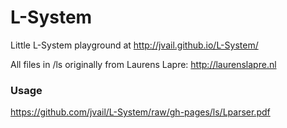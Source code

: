 L-System
========

Little L-System playground at http://jvail.github.io/L-System/

All files in /ls originally from Laurens Lapre: http://laurenslapre.nl

### Usage

https://github.com/jvail/L-System/raw/gh-pages/ls/Lparser.pdf
